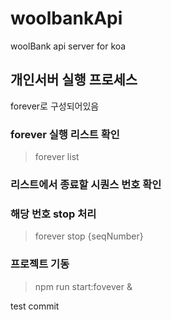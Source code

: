 # woolbankApi
woolBank api server for koa


## 개인서버 실행 프로세스
forever로 구성되어있음

### forever 실행 리스트 확인
 > forever list

### 리스트에서 종료할 시퀀스 번호 확인

### 해당 번호 stop 처리
> forever stop {seqNumber}

### 프로젝트 기동
> npm run start:fovever &


test commit